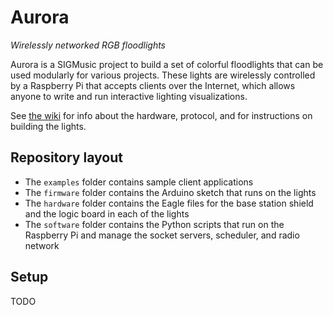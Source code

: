 Aurora
======

*Wirelessly networked RGB floodlights*

Aurora is a SIGMusic project to build a set of colorful floodlights that can
be used modularly for various projects. These lights are wirelessly controlled
by a Raspberry Pi that accepts clients over the Internet, which allows anyone
to write and run interactive lighting visualizations.

See [the wiki](../../wiki) for info about the hardware, protocol, and for
instructions on building the lights.

Repository layout
-----------------

* The `examples` folder contains sample client applications
* The `firmware` folder contains the Arduino sketch that runs on the lights
* The `hardware` folder contains the Eagle files for the base station shield
  and the logic board in each of the lights
* The `software` folder contains the Python scripts that run on the
  Raspberry Pi and manage the socket servers, scheduler, and radio network

Setup
-----

TODO
